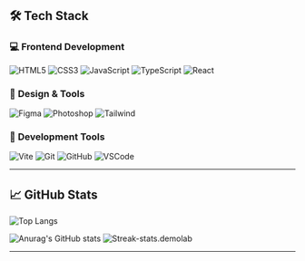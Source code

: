 ## 🛠️ Tech Stack

### 💻 **Frontend Development**

<p align="left"> <img src="https://img.shields.io/badge/HTML5-E34F26?style=for-the-badge&logo=html5&logoColor=white" alt="HTML5"/> <img src="https://img.shields.io/badge/CSS3-1572B6?style=for-the-badge&logo=css3&logoColor=white" alt="CSS3"/> <img src="https://img.shields.io/badge/JavaScript-F7DF1E?style=for-the-badge&logo=javascript&logoColor=black" alt="JavaScript"/> <img src="https://img.shields.io/badge/TypeScript-007ACC?style=for-the-badge&logo=typescript&logoColor=white" alt="TypeScript"/> <img src="https://img.shields.io/badge/React-20232A?style=for-the-badge&logo=react&logoColor=61DAFB" alt="React"/> </p>

### 🎨 **Design & Tools**

<p align="left"> <img src="https://img.shields.io/badge/Figma-F24E1E?style=for-the-badge&logo=figma&logoColor=white" alt="Figma"/> <img src="https://img.shields.io/badge/Adobe%20Photoshop-31A8FF?style=for-the-badge&logo=adobephotoshop&logoColor=white" alt="Photoshop"/> <img src="https://img.shields.io/badge/Tailwind_CSS-38B2AC?style=for-the-badge&logo=tailwind-css&logoColor=white" alt="Tailwind"/> </p>

### 🔧 **Development Tools**

<p align="left"> <img src="https://img.shields.io/badge/Vite-B73BFE?style=for-the-badge&logo=vite&logoColor=FFD62E" alt="Vite"/> <img src="https://img.shields.io/badge/Git-F05032?style=for-the-badge&logo=git&logoColor=white" alt="Git"/> <img src="https://img.shields.io/badge/GitHub-100000?style=for-the-badge&logo=github&logoColor=white" alt="GitHub"/> <img src="https://img.shields.io/badge/VS_Code-0078D4?style=for-the-badge&logo=visual%20studio%20code&logoColor=white" alt="VSCode"/> </p>

----------

## 📈 GitHub Stats

<div class="flex flex-row">

![Top Langs](https://github-readme-stats.vercel.app/api/top-langs/?username=Lesyalys&layout=compact&theme=github_dark&hide_border=true)

![Anurag's GitHub stats](https://github-readme-stats.vercel.app/api?username=Lesyalys&show_icons=true&theme=github_dark&hide_border=true&show_rank=false&rank_icon=github)
![Streak-stats.demolab](https://streak-stats.demolab.com/?user=Lesyalys&theme=github_dark&hide_border=true)

</div>

----------

    

